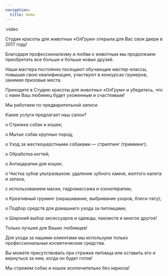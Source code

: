 ```yaml
---
navigation:
  title: Home
---
```


:video

Студия красоты для животных «ОлГрум» открыла для Вас свои двери в 2017 году!

Благодаря профессионализму и любви к животным мы продолжаем приобретать все больше и больше новых друзей.

Наши мастера постоянно посещают обучающие мастер-классы, повышая свою квалификацию, участвуют в конкурсах грумеров, занимая призовые места.

Приходите в Студию красоты для животных «ОлГрум» и убедитесь, что с нами Ваш любимец будет ухоженным и счастливым!

Мы работаем по предварительной записи.

Какие услуги предлагает наш салон?

о Стрижка собак и кошек;

о Мытье собак крупных пород;

о Уход за жесткошерстными собаками — стриппинг (тримминг);

о Обработка когтей;

о Антицарапки для кошек;

о Чистка зубов ультразвуком: удаление зубного камня, желтого налета и запаха,

с использованием маски, гидромассажа и озонотерапии;

о Креативный груминг (окрашивание, выбривание узоров, блеск-тату);

о Подбор средств для домашнего ухода за питомцами;

о Широкий выбор аксессуаров и одежды, лакомств и многое другое!

Только лучшее для Ваших любимцев!

Для ухода за нашими клиентами мы используем только профессиональные косметические средства.

Вы можете присутствовать при стрижке питомца или оставить его и вернуться за ним, когда он будет готов!

Мы стрижем собак и кошек исключительно без наркоза!
